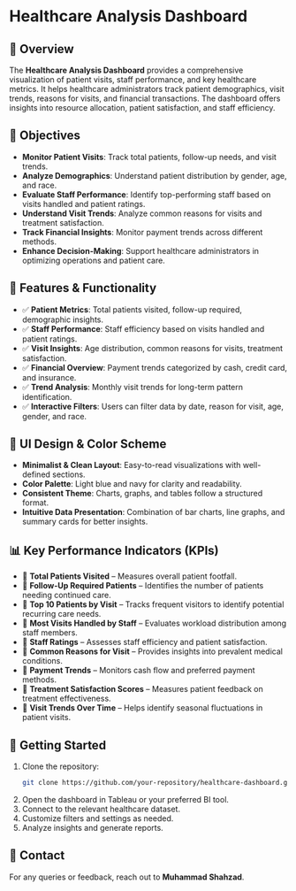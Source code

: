 # Healthcare Analysis Dashboard

## 📌 Overview
The **Healthcare Analysis Dashboard** provides a comprehensive visualization of patient visits, staff performance, and key healthcare metrics. It helps healthcare administrators track patient demographics, visit trends, reasons for visits, and financial transactions. The dashboard offers insights into resource allocation, patient satisfaction, and staff efficiency.

## 🎯 Objectives
- **Monitor Patient Visits**: Track total patients, follow-up needs, and visit trends.  
- **Analyze Demographics**: Understand patient distribution by gender, age, and race.  
- **Evaluate Staff Performance**: Identify top-performing staff based on visits handled and patient ratings.  
- **Understand Visit Trends**: Analyze common reasons for visits and treatment satisfaction.  
- **Track Financial Insights**: Monitor payment trends across different methods.  
- **Enhance Decision-Making**: Support healthcare administrators in optimizing operations and patient care.

## 📌 Features & Functionality
- ✅ **Patient Metrics**: Total patients visited, follow-up required, demographic insights.  
- ✅ **Staff Performance**: Staff efficiency based on visits handled and patient ratings.  
- ✅ **Visit Insights**: Age distribution, common reasons for visits, treatment satisfaction.  
- ✅ **Financial Overview**: Payment trends categorized by cash, credit card, and insurance.  
- ✅ **Trend Analysis**: Monthly visit trends for long-term pattern identification.  
- ✅ **Interactive Filters**: Users can filter data by date, reason for visit, age, gender, and race.

## 🎨 UI Design & Color Scheme
- **Minimalist & Clean Layout**: Easy-to-read visualizations with well-defined sections.  
- **Color Palette**: Light blue and navy for clarity and readability.  
- **Consistent Theme**: Charts, graphs, and tables follow a structured format.  
- **Intuitive Data Presentation**: Combination of bar charts, line graphs, and summary cards for better insights.

## 📊 Key Performance Indicators (KPIs)
- 📌 **Total Patients Visited** – Measures overall patient footfall.  
- 📌 **Follow-Up Required Patients** – Identifies the number of patients needing continued care.  
- 📌 **Top 10 Patients by Visit** – Tracks frequent visitors to identify potential recurring care needs.  
- 📌 **Most Visits Handled by Staff** – Evaluates workload distribution among staff members.  
- 📌 **Staff Ratings** – Assesses staff efficiency and patient satisfaction.  
- 📌 **Common Reasons for Visit** – Provides insights into prevalent medical conditions.  
- 📌 **Payment Trends** – Monitors cash flow and preferred payment methods.  
- 📌 **Treatment Satisfaction Scores** – Measures patient feedback on treatment effectiveness.  
- 📌 **Visit Trends Over Time** – Helps identify seasonal fluctuations in patient visits.

## 🚀 Getting Started
1. Clone the repository:
   ```bash
   git clone https://github.com/your-repository/healthcare-dashboard.git
   ```
2. Open the dashboard in Tableau or your preferred BI tool.
3. Connect to the relevant healthcare dataset.
4. Customize filters and settings as needed.
5. Analyze insights and generate reports.

## 📧 Contact
For any queries or feedback, reach out to **Muhammad Shahzad**.
